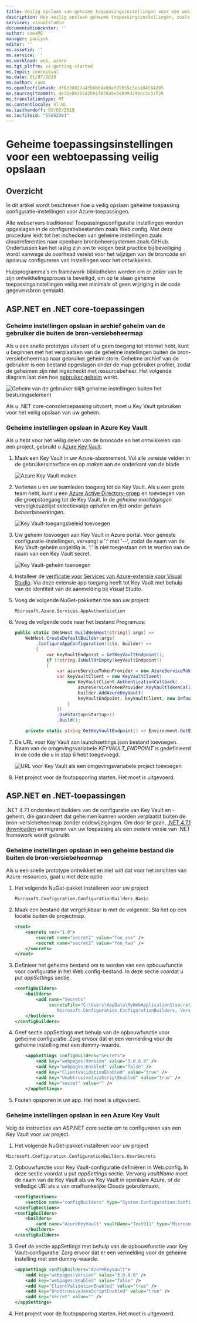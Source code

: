 ```yaml
---
title: Veilig opslaan van geheime toepassingsinstellingen voor een web-App - Azure Key Vault | Microsoft Docs
description: Hoe veilig opslaan geheime toepassingsinstellingen, zoals Azure-referenties of van derden, API-sleutels met behulp van ASP.NET core Key Vault-Provider, gebruiker geheim of .NET 4.7.1 builders van configuratie
services: visualstudio
documentationcenter: ''
author: cawaMS
manager: paulyuk
editor: ''
ms.assetid: ''
ms.service: ''
ms.workload: web, azure
ms.tgt_pltfrm: vs-getting-started
ms.topic: conceptual
ms.date: 01/07/2019
ms.author: cawa
ms.openlocfilehash: df6330827a4fb8bb8e80af89855c3ea104584295
ms.sourcegitcommit: de32e8825542b91f02da9e5d899d29bcc2c37f28
ms.translationtype: MT
ms.contentlocale: nl-NL
ms.lasthandoff: 02/02/2019
ms.locfileid: "55662281"
---
```

# <a name="securely-save-secret-application-settings-for-a-web-application"></a>Geheime toepassingsinstellingen voor een webtoepassing veilig opslaan

## <a name="overview"></a>Overzicht
In dit artikel wordt beschreven hoe u veilig opslaan geheime toepassing configuratie-instellingen voor Azure-toepassingen.

Alle webservers traditioneel Toepassingsconfiguratie instellingen worden opgeslagen in de configuratiebestanden zoals Web.config. Met deze procedure leidt tot het inchecken van geheime instellingen zoals cloudreferenties naar openbare bronbeheersystemen zoals GitHub. Ondertussen kan het lastig zijn om te volgen best practice bij beveiliging wordt vanwege de overhead vereist voor het wijzigen van de broncode en opnieuw configureren van instellingen voor het ontwikkelen.

Hulpprogramma's en framework-bibliotheken worden om er zeker van te zijn ontwikkelingsproces is beveiligd, om op te slaan geheime toepassingsinstellingen veilig met minimale of geen wijziging in de code gegevensbron gemaakt.

## <a name="aspnet-and-net-core-applications"></a>ASP.NET en .NET core-toepassingen

### <a name="save-secret-settings-in-user-secret-store-that-is-outside-of-source-control-folder"></a>Geheime instellingen opslaan in archief geheim van de gebruiker die buiten de bron-versiebeheermap
Als u een snelle prototype uitvoert of u geen toegang tot internet hebt, kunt u beginnen met het verplaatsen van de geheime instellingen buiten de bron-versiebeheermap naar gebruiker geheim store. Geheime archief van de gebruiker is een bestand opgeslagen onder de map gebruiker profiler, zodat de geheimen zijn niet ingecheckt met resourcebeheer. Het volgende diagram laat zien hoe [gebruiker geheim](https://docs.microsoft.com/aspnet/core/security/app-secrets?tabs=visual-studio) werkt.

![Geheim van de gebruiker blijft geheime instellingen buiten het besturingselement](./media/vs-secure-secret-appsettings/aspnetcore-usersecret.PNG)

Als u .NET core-consoletoepassing uitvoert, moet u Key Vault gebruiken voor het veilig opslaan van uw geheim.

### <a name="save-secret-settings-in-azure-key-vault"></a>Geheime instellingen opslaan in Azure Key Vault
Als u hebt voor het veilig delen van de broncode en het ontwikkelen van een project, gebruikt u [Azure Key Vault](https://azure.microsoft.com/services/key-vault/).

1. Maak een Key Vault in uw Azure-abonnement. Vul alle vereiste velden in de gebruikersinterface en op *maken* aan de onderkant van de blade

    ![Azure Key Vault maken](./media/vs-secure-secret-appsettings/create-keyvault.PNG)

2. Verlenen u en uw teamleden toegang tot de Key Vault. Als u een grote team hebt, kunt u een [Azure Active Directory-groep](https://docs.microsoft.com/azure/active-directory/active-directory-groups-create-azure-portal) en toevoegen van die groepstoegang tot de Key Vault. In de *geheime machtigingen* vervolgkeuzelijst selectievakje *ophalen* en *lijst* onder *geheim beheerbewerkingen*.

    ![Key Vault-toegangsbeleid toevoegen](./media/vs-secure-secret-appsettings/add-keyvault-access-policy.png)

3. Uw geheim toevoegen aan Key Vault in Azure portal. Voor geneste configuratie-instellingen, vervangt u ':' met '--', zodat de naam van de Key Vault-geheim ongeldig is. ':' is niet toegestaan om te worden van de naam van een Key Vault secret.

    ![Key Vault-geheim toevoegen](./media/vs-secure-secret-appsettings/add-keyvault-secret.png)

4. Installeer de [verificatie voor Services van Azure-extensie voor Visual Studio](https://go.microsoft.com/fwlink/?linkid=862354). Via deze extensie app toegang heeft tot Key Vault met behulp van de identiteit van de aanmelding bij Visual Studio.

5. Voeg de volgende NuGet-pakketten toe aan uw project:

    ```
    Microsoft.Azure.Services.AppAuthentication
    ```
6. Voeg de volgende code naar het bestand Program.cs:

    ```csharp
    public static IWebHost BuildWebHost(string[] args) =>
        WebHost.CreateDefaultBuilder(args)
            .ConfigureAppConfiguration((ctx, builder) =>
            {
                var keyVaultEndpoint = GetKeyVaultEndpoint();
                if (!string.IsNullOrEmpty(keyVaultEndpoint))
                {
                    var azureServiceTokenProvider = new AzureServiceTokenProvider();
                    var keyVaultClient = new KeyVaultClient(
                        new KeyVaultClient.AuthenticationCallback(
                            azureServiceTokenProvider.KeyVaultTokenCallback));
                            builder.AddAzureKeyVault(
                            keyVaultEndpoint, keyVaultClient, new DefaultKeyVaultSecretManager());
                        }
                    })
                    .UseStartup<Startup>()
                    .Build();

        private static string GetKeyVaultEndpoint() => Environment.GetEnvironmentVariable("KEYVAULT_ENDPOINT");
    ```
7. De URL voor Key Vault aan launchsettings.json bestand toevoegen. Naam van de omgevingsvariabele *KEYVAULT_ENDPOINT* is gedefinieerd in de code die u in stap 6 hebt toegevoegd.

    ![URL voor Key Vault als een omgevingsvariabele project toevoegen](./media/vs-secure-secret-appsettings/add-keyvault-url.png)

8. Het project voor de foutopsporing starten. Het moet is uitgevoerd.

## <a name="aspnet-and-net-applications"></a>ASP.NET en .NET-toepassingen

.NET 4.7.1 ondersteunt builders van de configuratie van Key Vault en -geheim, die garandeert dat geheimen kunnen worden verplaatst buiten de bron-versiebeheermap zonder codewijzigingen.
Om door te gaan, [.NET 4.7.1 downloaden](https://www.microsoft.com/download/details.aspx?id=56115) en migreren van uw toepassing als een oudere versie van .NET framework wordt gebruikt.

### <a name="save-secret-settings-in-a-secret-file-that-is-outside-of-source-control-folder"></a>Geheime instellingen opslaan in een geheime bestand die buiten de bron-versiebeheermap
Als u een snelle prototype ontwikkelt en niet wilt dat voor het inrichten van Azure-resources, gaat u met deze optie.

1. Het volgende NuGet-pakket installeren voor uw project
    ```
    Microsoft.Configuration.ConfigurationBuilders.Basic
    ```

2. Maak een bestand dat vergelijkbaar is met de volgende. Sla het op een locatie buiten de projectmap.

    ```xml
    <root>
        <secrets ver="1.0">
            <secret name="secret1" value="foo_one" />
            <secret name="secret2" value="foo_two" />
        </secrets>
    </root>
    ```

3. Definieer het geheime bestand om te worden van een opbouwfunctie voor configuratie in het Web.config-bestand. In deze sectie voordat u put *appSettings* sectie.

    ```xml
    <configBuilders>
        <builders>
            <add name="Secrets"
                 secretsFile="C:\Users\AppData\MyWebApplication1\secret.xml" type="Microsoft.Configuration.ConfigurationBuilders.UserSecretsConfigBuilder,
                    Microsoft.Configuration.ConfigurationBuilders, Version=1.0.0.0, Culture=neutral" />
        </builders>
    </configBuilders>
    ```

4. Geef sectie appSettings met behulp van de opbouwfunctie voor geheime configuratie. Zorg ervoor dat er een vermelding voor de geheime instelling met een dummy-waarde.

    ```xml
        <appSettings configBuilders="Secrets">
            <add key="webpages:Version" value="3.0.0.0" />
            <add key="webpages:Enabled" value="false" />
            <add key="ClientValidationEnabled" value="true" />
            <add key="UnobtrusiveJavaScriptEnabled" value="true" />
            <add key="secret" value="" />
        </appSettings>
    ```

5. Fouten opsporen in uw app. Het moet is uitgevoerd.

### <a name="save-secret-settings-in-an-azure-key-vault"></a>Geheime instellingen opslaan in een Azure Key Vault
Volg de instructies van ASP.NET core sectie om te configureren van een Key Vault voor uw project.

1. Het volgende NuGet-pakket installeren voor uw project
```
Microsoft.Configuration.ConfigurationBuilders.UserSecrets
```

2. Opbouwfunctie voor Key Vault-configuratie definiëren in Web.config. In deze sectie voordat u put *appSettings* sectie. Vervang *vaultName* moet de naam van de Key Vault als uw Key Vault in openbare Azure, of de volledige URI als u van onafhankelijke Clouds gebruikmaakt.

    ```xml
    <configSections>
        <section name="configBuilders" type="System.Configuration.ConfigurationBuildersSection, System.Configuration, Version=4.0.0.0, Culture=neutral, PublicKeyToken=b03f5f7f11d50a3a" restartOnExternalChanges="false" requirePermission="false" />
    </configSections>
    <configBuilders>
        <builders>
            <add name="AzureKeyVault" vaultName="Test911" type="Microsoft.Configuration.ConfigurationBuilders.AzureKeyVaultConfigBuilder, ConfigurationBuilders, Version=1.0.0.0, Culture=neutral" />
        </builders>
    </configBuilders>
    ```
3.  Geef de sectie appSettings met behulp van de opbouwfunctie voor Key Vault-configuratie. Zorg ervoor dat er een vermelding voor de geheime instelling met een dummy-waarde.

    ```xml
    <appSettings configBuilders="AzureKeyVault">
        <add key="webpages:Version" value="3.0.0.0" />
        <add key="webpages:Enabled" value="false" />
        <add key="ClientValidationEnabled" value="true" />
        <add key="UnobtrusiveJavaScriptEnabled" value="true" />
        <add key="secret" value="" />
    </appSettings>
    ```

4. Het project voor de foutopsporing starten. Het moet is uitgevoerd.
